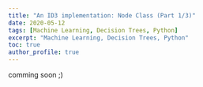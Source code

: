 ```yaml
---
title: "An ID3 implementation: Node Class (Part 1/3)"
date: 2020-05-12
tags: [Machine Learning, Decision Trees, Python]
excerpt: "Machine Learning, Decision Trees, Python"
toc: true
author_profile: true
---
```


comming soon ;)